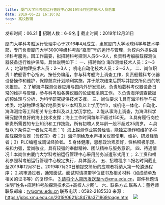 ```yaml
---
title: 厦门大学科考船运行管理中心2019年6月招聘技术人员启事
date: 2019-06-22 16:10:02
tags: 高校教辅
---
```

发布时间：06.21   🌟   招聘人数：6-9名   🌈   截止时间：2019年12月31日
<!-- more -->
厦门大学科考船运行管理中心于2016年4月成立，隶属厦门大学地球科学与技术学部，专门负责厦门大学3000吨级科考船“嘉庚”号的运行与管理，为校内外提供海洋科考服务。因工作需要，拟招聘科考探测人员6～9人，负责科考船船载探测仪器装备运行维护保障。具体说明如下：
一、招聘岗位
海洋测绘技术人员：2～3人；
地球物理技术人员：2～3人；
机电自动化技术人员：2～3人。
二、岗位职责
1.依船管中心指派，按任务编组，参与科考船海上调查工作，负责船载科考仪器设备操作和维护，保障航次计划顺利实施，并于航次结束后撰写并提交所负责的航次报告。
2.了解海洋探测仪器应用与国内外研发现状，负责船载科考仪器设备日常的维护与管理，参与科考船各类仪器的论证和采购工作。
3.负责海洋调查数据的预处理与分析，为科学研究提供技术支撑。
三、岗位要求
1.具有海洋科学与技术类、地球物理或海洋地质类专业本科及以上学历学位，或机电一体化、自动化、海洋测绘等工科相关专业本科及以上学历学位。
2.能从事海上调查，为海洋科学研究提供良好的海上技术支撑；海上工作时间每年不超过150天。
3.具有履行岗位职责所需要的专业知识和工作技能，所有初聘人员年龄一般不超过35周岁。
4.具备以下条件之一者优先考虑：1）海上探测作业实务经验，能独立操作和维护多种船载探测仪器（含绞车）者；2）海洋测绘及水声相关仪器使用、维护、研发经验者；3）PLC编程或调试经验者。
5.身体健康，思想政治素质好，性格积极乐观、亲和力强，爱岗敬业，具有较强的奉献精神、团队精神与服务意识。
四、待遇情况
1.本岗位由厦门大学科考船运行管理中心采用劳务派遣形式用工；
2.工资和福利参照科考船运行管理中心规定执行，具体面议。
五、招聘程序
1.报名时间截止至2019年12月31日。2019年7月20日前提交简历的应聘者将纳入第一轮遴选程序；
2.初审通过者，通知面试，面试时请携带学位证书及相关材料（如成绩单及相关的证书等）的复印件。
3.请将个人简历发送至rv@xmu.edu.cn，邮件标题请注明“姓名+应聘科考船探测技术员+高校人才网”。
六、联系方式
联系人：董老师
联系邮箱：rv@xmu.edu.cn
联系电话：0592-2185533
来源：
https://jobs.xmu.edu.cn/2019/0621/c8478a371869/page.htm
 
 ![](https://cdn.weiweiblog.cn/20181015134814.png)